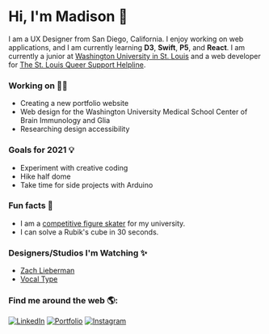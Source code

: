 # Hi, I'm Madison 👋

I am a UX Designer from San Diego, California. I enjoy working on web applications, and I am currently learning **D3**, **Swift**, **P5**, and **React**. I am currently a junior at <a href="https://wustl.edu/">Washington University in St. Louis</a> and a web developer for <a href="https://thesqsh.org/">The St. Louis Queer Support Helpline</a>.

### Working on 👩‍💻 
- Creating a new portfolio website
- Web design for the Washington University Medical School Center of Brain Immunology and Glia
- Researching design accessibility

### Goals for 2021 💡
- Experiment with creative coding 
- Hike half dome
- Take time for side projects with Arduino

### Fun facts 🌴
- I am a <a href="https://washufigureskating.wixsite.com/2019"> competitive figure skater</a> for my university. 
- I can solve a Rubik's cube in 30 seconds.

### Designers/Studios I'm Watching ✨
- <a href="http://zach.li/"> Zach Lieberman </a>
- <a href= "https://www.vocaltype.co/story-of"> Vocal Type </a>

### Find me around the web 🌎:

[![LinkedIn](https://img.shields.io/badge/-LINKEDIN-0077B5?style=for-the-badge&logo=linkedin&logoColor=white)](https://www.linkedin.com/in/mronchetto435/)
[![Portfolio](https://img.shields.io/badge/-Portfolio-000000?style=for-the-badge&logo=react&logoColor=white)](https://m-ronchetto.github.io/Portfolio/)
[![Instagram](https://img.shields.io/badge/-Instagram-E4405F?style=for-the-badge&logo=Instagram&logoColor=white)](https://www.instagram.com/quarantined_baking/)


<!--
**m-ronchetto/m-ronchetto** is a ✨ _special_ ✨ repository because its `README.md` (this file) appears on your GitHub profile.

Here are some ideas to get you started:

- 🔭 I’m currently working on ...
- 🌱 I’m currently learning ...
- 👯 I’m looking to collaborate on ...
- 🤔 I’m looking for help with ...
- 💬 Ask me about ...
- 📫 How to reach me: ...
- 😄 Pronouns: ...
- ⚡ Fun fact: ...
-->
